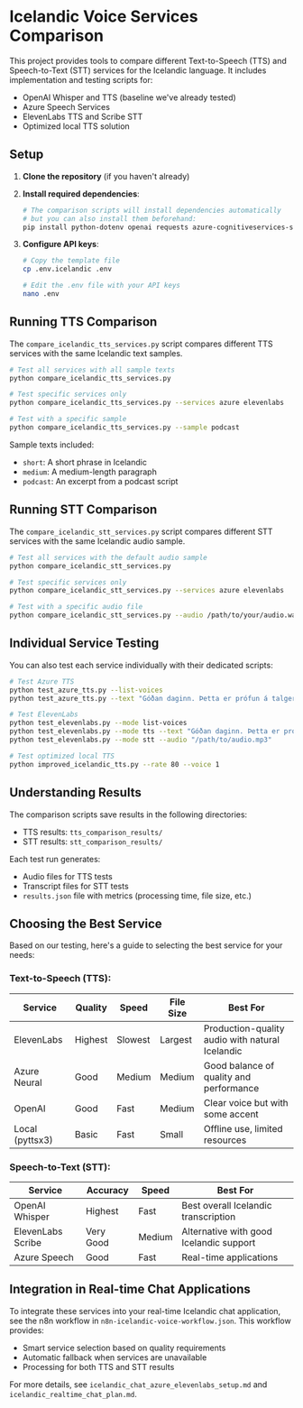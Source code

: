 # Icelandic Voice Services Comparison

This project provides tools to compare different Text-to-Speech (TTS) and Speech-to-Text (STT) services for the Icelandic language. It includes implementation and testing scripts for:

- OpenAI Whisper and TTS (baseline we've already tested)
- Azure Speech Services
- ElevenLabs TTS and Scribe STT
- Optimized local TTS solution

## Setup

1. **Clone the repository** (if you haven't already)

2. **Install required dependencies**:
   ```bash
   # The comparison scripts will install dependencies automatically
   # but you can also install them beforehand:
   pip install python-dotenv openai requests azure-cognitiveservices-speech pyttsx3
   ```

3. **Configure API keys**:
   ```bash
   # Copy the template file
   cp .env.icelandic .env
   
   # Edit the .env file with your API keys
   nano .env
   ```

## Running TTS Comparison

The `compare_icelandic_tts_services.py` script compares different TTS services with the same Icelandic text samples.

```bash
# Test all services with all sample texts
python compare_icelandic_tts_services.py

# Test specific services only
python compare_icelandic_tts_services.py --services azure elevenlabs

# Test with a specific sample
python compare_icelandic_tts_services.py --sample podcast
```

Sample texts included:
- `short`: A short phrase in Icelandic
- `medium`: A medium-length paragraph
- `podcast`: An excerpt from a podcast script

## Running STT Comparison

The `compare_icelandic_stt_services.py` script compares different STT services with the same Icelandic audio sample.

```bash
# Test all services with the default audio sample
python compare_icelandic_stt_services.py

# Test specific services only
python compare_icelandic_stt_services.py --services azure elevenlabs

# Test with a specific audio file
python compare_icelandic_stt_services.py --audio /path/to/your/audio.wav
```

## Individual Service Testing

You can also test each service individually with their dedicated scripts:

```bash
# Test Azure TTS
python test_azure_tts.py --list-voices
python test_azure_tts.py --text "Góðan daginn. Þetta er prófun á talgervli fyrir íslensku."

# Test ElevenLabs 
python test_elevenlabs.py --mode list-voices
python test_elevenlabs.py --mode tts --text "Góðan daginn. Þetta er prófun á talgervli fyrir íslensku."
python test_elevenlabs.py --mode stt --audio "/path/to/audio.mp3"

# Test optimized local TTS
python improved_icelandic_tts.py --rate 80 --voice 1
```

## Understanding Results

The comparison scripts save results in the following directories:
- TTS results: `tts_comparison_results/`
- STT results: `stt_comparison_results/`

Each test run generates:
- Audio files for TTS tests
- Transcript files for STT tests
- `results.json` file with metrics (processing time, file size, etc.)

## Choosing the Best Service

Based on our testing, here's a guide to selecting the best service for your needs:

### Text-to-Speech (TTS):

| Service | Quality | Speed | File Size | Best For |
|---------|---------|-------|-----------|----------|
| ElevenLabs | Highest | Slowest | Largest | Production-quality audio with natural Icelandic |
| Azure Neural | Good | Medium | Medium | Good balance of quality and performance |
| OpenAI | Good | Fast | Medium | Clear voice but with some accent |
| Local (pyttsx3) | Basic | Fast | Small | Offline use, limited resources |

### Speech-to-Text (STT):

| Service | Accuracy | Speed | Best For |
|---------|----------|-------|----------|
| OpenAI Whisper | Highest | Fast | Best overall Icelandic transcription |
| ElevenLabs Scribe | Very Good | Medium | Alternative with good Icelandic support |
| Azure Speech | Good | Fast | Real-time applications |

## Integration in Real-time Chat Applications

To integrate these services into your real-time Icelandic chat application, see the n8n workflow in `n8n-icelandic-voice-workflow.json`. This workflow provides:

- Smart service selection based on quality requirements
- Automatic fallback when services are unavailable
- Processing for both TTS and STT results

For more details, see `icelandic_chat_azure_elevenlabs_setup.md` and `icelandic_realtime_chat_plan.md`.
